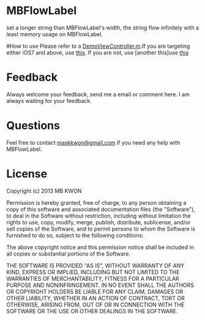 MBFlowLabel
===========

set a longer string than MBFlowLabel's width, the string flow infinitely with a least memory usage on MBFlowLabel.

#How to use
Please refer to a [DemoViewController.m](https://github.com/MBKwon/MBFlowLabel/blob/master/MBFlowLabel_iOS7/MBFlowLabel/DemoViewController.m).If you are targeting either iOS7 and above, use [this](https://github.com/MBKwon/MBFlowLabel/blob/master/MBFlowLabel_iOS7). If you are not, use [another this]use [this](https://github.com/MBKwon/MBFlowLabel/blob/master/MBFlowLabel_iOS6)

# Feedback
Always welcome your feedback, send me a email or comment here. I am always waiting for your feedback.

# Questions
Feel free to contact maskkwon@gmail.com if you need any help with MBFlowLabel.

# License
Copyright (c) 2013 MB KWON

Permission is hereby granted, free of charge, to any person
obtaining a copy of this software and associated documentation
files (the "Software"), to deal in the Software without
restriction, including without limitation the rights to use,
copy, modify, merge, publish, distribute, sublicense, and/or sell
copies of the Software, and to permit persons to whom the
Software is furnished to do so, subject to the following
conditions:

The above copyright notice and this permission notice shall be
included in all copies or substantial portions of the Software.

THE SOFTWARE IS PROVIDED "AS IS", WITHOUT WARRANTY OF ANY KIND,
EXPRESS OR IMPLIED, INCLUDING BUT NOT LIMITED TO THE WARRANTIES
OF MERCHANTABILITY, FITNESS FOR A PARTICULAR PURPOSE AND
NONINFRINGEMENT. IN NO EVENT SHALL THE AUTHORS OR COPYRIGHT
HOLDERS BE LIABLE FOR ANY CLAIM, DAMAGES OR OTHER LIABILITY,
WHETHER IN AN ACTION OF CONTRACT, TORT OR OTHERWISE, ARISING
FROM, OUT OF OR IN CONNECTION WITH THE SOFTWARE OR THE USE OR
OTHER DEALINGS IN THE SOFTWARE.